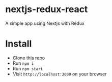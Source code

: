 # nextjs-redux-react
A simple app using Nextjs with Redux

# Install 
* Clone this repo
* Run `npm i`
* Run `npm start`
* Visit `http://localhost:3000` on your browser
